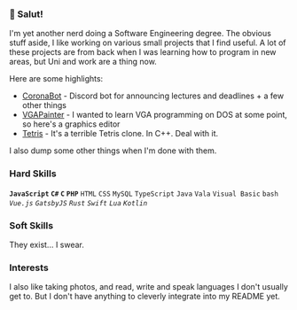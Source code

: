 ### 👋 Salut!

I'm yet another nerd doing a Software Engineering degree. The obvious stuff aside, I like working on various small projects that I find useful. A lot of these projects are from back when I was learning how to program in new areas, but Uni and work are a thing now.

Here are some highlights:

* [CoronaBot](https://github.com/thegreatrazz/coronabot) - Discord bot for announcing lectures and deadlines + a few other things
* [VGAPainter](https://github.com/thegreatrazz/VGAPainter) - I wanted to learn VGA programming on DOS at some point, so here's a graphics editor
* [Tetris](https://github.com/thegreatrazz/tetris) - It's a terrible Tetris clone. In C++. Deal with it.

I also dump some other things when I'm done with them.

### Hard Skills

**`JavaScript` `C#` `C` `PHP`** `HTML` `CSS` `MySQL` `TypeScript` `Java` `Vala` `Visual Basic` `bash` *`Vue.js` `GatsbyJS` `Rust` `Swift` `Lua` `Kotlin`*

### Soft Skills

They exist... I swear.

### Interests

I also like taking photos, and read, write and speak languages I don't usually get to. But I don't have anything to cleverly integrate into my README yet.
